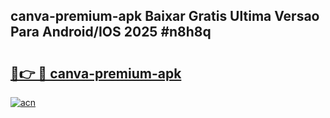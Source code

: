 ## canva-premium-apk Baixar Gratis Ultima Versao Para Android/IOS 2025 #n8h8q

# <h2><a href="https://ainizakaria.my?title=canva-premium-apk&ref=20M">🔗👉 🔴 canva-premium-apk</a></h2>

[![acn](https://github.com/user-attachments/assets/0f9c940e-d8b0-45ae-aac7-cd30a18b3e1c)](https://ainizakaria.my?title=canva-premium-apk&ref=20M)

